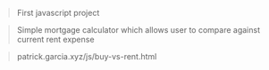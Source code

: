 > First javascript project

> Simple mortgage calculator which allows user to compare against current rent expense

> patrick.garcia.xyz/js/buy-vs-rent.html
